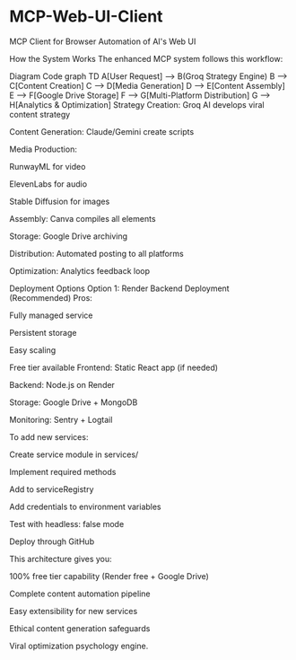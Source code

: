 # MCP-Web-UI-Client
MCP Client for Browser Automation of AI's Web UI

How the System Works
The enhanced MCP system follows this workflow:

Diagram
Code
graph TD
    A[User Request] --> B(Groq Strategy Engine)
    B --> C[Content Creation]
    C --> D[Media Generation]
    D --> E[Content Assembly]
    E --> F[Google Drive Storage]
    F --> G[Multi-Platform Distribution]
    G --> H[Analytics & Optimization]
Strategy Creation: Groq AI develops viral content strategy

Content Generation: Claude/Gemini create scripts

Media Production:

RunwayML for video

ElevenLabs for audio

Stable Diffusion for images

Assembly: Canva compiles all elements

Storage: Google Drive archiving

Distribution: Automated posting to all platforms

Optimization: Analytics feedback loop

Deployment Options
Option 1: Render Backend Deployment (Recommended)
Pros:

Fully managed service

Persistent storage

Easy scaling

Free tier available
Frontend: Static React app (if needed)

Backend: Node.js on Render

Storage: Google Drive + MongoDB

Monitoring: Sentry + Logtail

To add new services:

Create service module in services/

Implement required methods

Add to serviceRegistry

Add credentials to environment variables

Test with headless: false mode

Deploy through GitHub

This architecture gives you:

100% free tier capability (Render free + Google Drive)

Complete content automation pipeline

Easy extensibility for new services

Ethical content generation safeguards

Viral optimization psychology engine.

